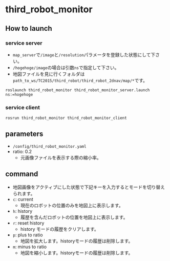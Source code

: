 # third_robot_monitor
## How to launch
### service server
- `map_server`で`/image`と`/resolution`パラメータを登録した状態にして下さい。
- `/hogehoge/image`の場合は引数`ns`で指定して下さい。
- 地図ファイルを見に行くフォルダは`path_to_ws/TC2015/third_robot/third_robot_2dnav/map/*`です。
```
roslaunch third_robot_monitor third_robot_monitor_server.launch ns:=hogehoge
```

### service client
```
rosrun third_robot_monitor third_robot_monitor_client
```

## parameters
- `/config/third_robot_monitor.yaml`
- ratio: 0.2
  - 元画像ファイルを表示する際の縮小率。

## command
- 地図画像をアクティブにした状態で下記キーを入力するとモードを切り替えられます。
- `c`: current
  - 現在のロボットの位置のみを地図上に表示します。
- `h`: history
  - 履歴を含んだロボットの位置を地図上に表示します。
- `r`: reset history
  - history モードの履歴をクリアします。
- `p`: plus to ratio
  - 地図を拡大します。historyモードの履歴は削除します。
- `m`: minus to ratio
  - 地図を縮小します。historyモードの履歴は削除します。
